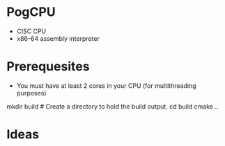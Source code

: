 # PogCPU

- CISC CPU
- x86-64 assembly interpreter


# Prerequesites
- You must have at least 2 cores in your CPU (for multithreading purposes)

mkdir build          # Create a directory to hold the build output.
cd build
cmake ..


# Ideas
